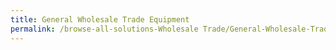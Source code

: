 ```yaml
---
title: General Wholesale Trade Equipment
permalink: /browse-all-solutions-Wholesale Trade/General-Wholesale-Trade-Equipment
---
```


